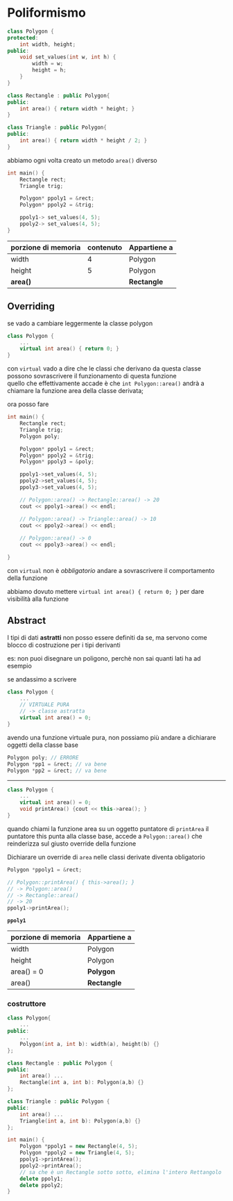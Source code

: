 # Poliformismo

```cpp
class Polygon {
protected:
    int width, height;
public:
    void set_values(int w, int h) { 
        width = w; 
        height = h;
    }
}
```

```cpp
class Rectangle : public Polygon{
public:
    int area() { return width * height; }
}
```

```cpp
class Triangle : public Polygon{
public:
    int area() { return width * height / 2; }
}
```

abbiamo ogni volta creato un metodo `area()` diverso

```cpp
int main() {
    Rectangle rect;
    Triangle trig;

    Polygon* ppoly1 = &rect;
    Polygon* ppoly2 = &trig;

    ppoly1-> set_values(4, 5);
    ppoly2-> set_values(4, 5);
}
```

| porzione di memoria | contenuto | Appartiene a  |
| ------------------- | --------- | ------------- |
| width               | 4         | Polygon       |
| height              | 5         | Polygon       |
| **area()**          |           | **Rectangle** |

## Overriding

se vado a cambiare leggermente la classe polygon

```cpp
class Polygon {
    ...
    virtual int area() { return 0; }
}
```

con `virtual` vado a dire che le classi che derivano da questa classe possono sovrascrivere il funzionamento di questa funzione  
quello che effettivamente accade è che `int Polygon::area()` andrà a chiamare la funzione area della classe derivata;

ora posso fare

```cpp
int main() {
    Rectangle rect;
    Triangle trig;
    Polygon poly;

    Polygon* ppoly1 = &rect;
    Polygon* ppoly2 = &trig;
    Polygon* ppoly3 = &poly;

    ppoly1->set_values(4, 5);
    ppoly2->set_values(4, 5);
    ppoly3->set_values(4, 5);

    // Polygon::area() -> Rectangle::area() -> 20
    cout << ppoly1->area() << endl; 

    // Polygon::area() -> Triangle::area() -> 10
    cout << ppoly2->area() << endl;
    
    // Polygon::area() -> 0
    cout << ppoly3->area() << endl;

}
```

con `virtual` non è *obbligatorio* andare a sovrascrivere il comportamento della funzione

abbiamo dovuto mettere `virtual int area() { return 0; }` per dare visibilità alla funzione

## Abstract

I tipi di dati **astratti** non posso essere definiti da se, ma servono come blocco di costruzione per i tipi derivanti

es: non puoi disegnare un poligono, perchè non sai quanti lati ha ad esempio

se andassimo a scrivere

```cpp
class Polygon {
    ...
    // VIRTUALE PURA
    // -> classe astratta
    virtual int area() = 0;
}
```

avendo una funzione virtuale pura, non possiamo più andare a dichiarare oggetti della classe base

```cpp
Polygon poly; // ERRORE
Polygon *pp1 = &rect; // va bene
Polygon *pp2 = &rect; // va bene
```

___

```cpp
class Polygon {
    ...
    virtual int area() = 0;
    void printArea() {cout << this->area(); }
}
```

quando chiami la funzione area su un oggetto puntatore di `printArea` il puntatore this punta alla classe base, accede a `Polygon::area()` che reinderizza sul giusto override della funzione

Dichiarare un override di `area` nelle classi derivate diventa obligatorio

```cpp
Polygon *ppoly1 = &rect;

// Polygon::printArea() { this->area(); } 
// -> Polygon::area() 
// -> Rectangle::area()
// -> 20
ppoly1->printArea();
```

**`ppoly1`**

| porzione di memoria | Appartiene a  |
| ------------------- | ------------- |
| width               | Polygon       |
| height              | Polygon       |
| area() = 0          | **Polygon**   |
| area()              | **Rectangle** |

### costruttore

```cpp
class Polygon{
    ...
public:
    ...
    Polygon(int a, int b): width(a), height(b) {}
};
```

```cpp
class Rectangle : public Polygon {
public:
    int area() ...
    Rectangle(int a, int b): Polygon(a,b) {}
};
```

```cpp
class Triangle : public Polygon {
public:
    int area() ...
    Triangle(int a, int b): Polygon(a,b) {}
};
```

```cpp
int main() {
    Polygon *ppoly1 = new Rectangle(4, 5);
    Polygon *ppoly2 = new Triangle(4, 5);
    ppoly1->printArea();
    ppoly2->printArea();
    // sa che è un Rectangle sotto sotto, elimina l'intero Rettangolo
    delete ppoly1; 
    delete ppoly2; 
}
```
